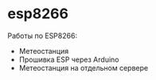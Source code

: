 # esp8266

Работы по ESP8266:
* Метеостанция
* Прошивка ESP через Arduino
* Метеостанция на отдельном сервере